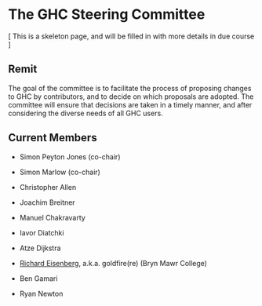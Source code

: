 # The GHC Steering Committee


\[ This is a skeleton page, and will be filled in with more details in due course \]

## Remit


The goal of the committee is to facilitate the process of proposing changes to GHC by contributors, and to decide on which proposals are adopted.  The committee will ensure that decisions are taken in a timely manner, and after considering the diverse needs of all GHC users.

## Current Members

- Simon Peyton Jones (co-chair)
- Simon Marlow (co-chair)

- Christopher Allen
- Joachim Breitner
- Manuel Chakravarty
- Iavor Diatchki
- Atze Dijkstra
- [ Richard Eisenberg](http://cs.brynmawr.edu/~rae), a.k.a. goldfire(re) (Bryn Mawr College)
- Ben Gamari
- Ryan Newton
